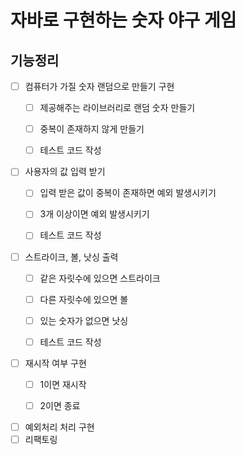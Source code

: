 # 자바로 구현하는 숫자 야구 게임

## 기능정리

- [ ] 컴퓨터가 가질 숫자 랜덤으로 만들기 구현
    - [ ] 제공해주는 라이브러리로 랜덤 숫자 만들기
    - [ ] 중복이 존재하지 않게 만들기
    - [ ] 테스트 코드 작성


- [ ] 사용자의 값 입력 받기
  - [ ] 입력 받은 값이 중복이 존재하면 예외 발생시키기
  - [ ] 3개 이상이면 예외 발생시키기
  - [ ] 테스트 코드 작성


- [ ] 스트라이크, 볼, 낫싱 출력
  - [ ] 같은 자릿수에 있으면 스트라이크
  - [ ] 다른 자릿수에 있으면 볼
  - [ ] 있는 숫자가 없으면 낫싱
  - [ ] 테스트 코드 작성


- [ ] 재시작 여부 구현
  - [ ] 1이면 재시작
  - [ ] 2이면 종료


- [ ] 예외처리 처리 구현
- [ ] 리팩토링